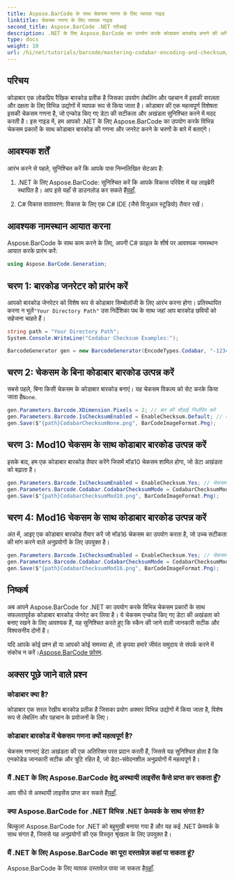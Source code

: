 ```yaml
---
title: Aspose.BarCode के साथ चेकसम गणना के लिए व्यापक गाइड
linktitle: चेकसम गणना के लिए व्यापक गाइड
second_title: Aspose.BarCode .NET एपीआई
description: .NET के लिए Aspose.BarCode का उपयोग करके कोडाबार बारकोड बनाने की अनिवार्यताओं का अन्वेषण करें। यह चरण-दर-चरण मार्गदर्शिका बताती है कि चेकसम के साथ और बिना चेकसम के बारकोड कैसे बनाएं, जिससे डेटा की अखंडता और सटीकता बढ़े।
type: docs
weight: 10
url: /hi/net/tutorials/barcode/mastering-codabar-encoding-and-checksum/guide-to-checksum-calculation/
---
```

## परिचय

कोडाबार एक लोकप्रिय रैखिक बारकोड प्रतीक है जिसका उपयोग लेबलिंग और पहचान में इसकी सरलता और दक्षता के लिए विभिन्न उद्योगों में व्यापक रूप से किया जाता है। कोडाबार की एक महत्वपूर्ण विशेषता इसकी चेकसम गणना है, जो एन्कोड किए गए डेटा की सटीकता और अखंडता सुनिश्चित करने में मदद करती है। इस गाइड में, हम आपको .NET के लिए Aspose.BarCode का उपयोग करके विभिन्न चेकसम प्रकारों के साथ कोडाबार बारकोड की गणना और जनरेट करने के चरणों के बारे में बताएंगे।

## आवश्यक शर्तें

आरंभ करने से पहले, सुनिश्चित करें कि आपके पास निम्नलिखित सेटअप है:

1.  .NET के लिए Aspose.BarCode: सुनिश्चित करें कि आपके विकास परिवेश में यह लाइब्रेरी स्थापित है। आप इसे यहाँ से डाउनलोड कर सकते हैं[यहाँ](https://releases.aspose.com/barcode/net/).
   
2. C# विकास वातावरण: विकास के लिए एक C# IDE (जैसे विजुअल स्टूडियो) तैयार रखें।


## आवश्यक नामस्थान आयात करना

Aspose.BarCode के साथ काम करने के लिए, अपनी C# फ़ाइल के शीर्ष पर आवश्यक नामस्थान आयात करके प्रारंभ करें:

```csharp
using Aspose.BarCode.Generation;
```

## चरण 1: बारकोड जनरेटर को प्रारंभ करें

 आपको बारकोड जेनरेटर को विशेष रूप से कोडाबार सिम्बोलॉजी के लिए आरंभ करना होगा। प्रतिस्थापित करना न भूलें`"Your Directory Path"` उस निर्देशिका पथ के साथ जहां आप बारकोड छवियों को सहेजना चाहते हैं।

```csharp
string path = "Your Directory Path";
System.Console.WriteLine("Codabar Checksum Examples:");

BarcodeGenerator gen = new BarcodeGenerator(EncodeTypes.Codabar, "-12345-");
```

## चरण 2: चेकसम के बिना कोडाबार बारकोड उत्पन्न करें

 सबसे पहले, बिना किसी चेकसम के कोडाबार बारकोड बनाएं। यह चेकसम विकल्प को सेट करके किया जाता है`None`.

```csharp
gen.Parameters.Barcode.XDimension.Pixels = 2; // बार की चौड़ाई निर्धारित करें
gen.Parameters.Barcode.IsChecksumEnabled = EnableChecksum.Default; // कोई चेकसम नहीं
gen.Save($"{path}CodabarChecksumNone.png", BarCodeImageFormat.Png);
```

## चरण 3: Mod10 चेकसम के साथ कोडाबार बारकोड उत्पन्न करें

इसके बाद, हम एक कोडाबार बारकोड तैयार करेंगे जिसमें मॉड10 चेकसम शामिल होगा, जो डेटा अखंडता को बढ़ाता है।

```csharp
gen.Parameters.Barcode.IsChecksumEnabled = EnableChecksum.Yes; // चेकसम सक्षम करें
gen.Parameters.Barcode.Codabar.CodabarChecksumMode = CodabarChecksumMode.Mod10; // मॉड10 सेट करें
gen.Save($"{path}CodabarChecksumMod10.png", BarCodeImageFormat.Png);
```

## चरण 4: Mod16 चेकसम के साथ कोडाबार बारकोड उत्पन्न करें

अंत में, आइए एक कोडाबार बारकोड तैयार करें जो मॉड16 चेकसम का उपयोग करता है, जो उच्च सटीकता की मांग करने वाले अनुप्रयोगों के लिए उपयुक्त है।

```csharp
gen.Parameters.Barcode.IsChecksumEnabled = EnableChecksum.Yes; // चेकसम सक्षम करें
gen.Parameters.Barcode.Codabar.CodabarChecksumMode = CodabarChecksumMode.Mod16; // मॉड16 सेट करें
gen.Save($"{path}CodabarChecksumMod16.png", BarCodeImageFormat.Png);
```

## निष्कर्ष

अब आपने Aspose.BarCode for .NET का उपयोग करके विभिन्न चेकसम प्रकारों के साथ सफलतापूर्वक कोडाबार बारकोड जेनरेट कर लिया है। ये चेकसम एन्कोड किए गए डेटा की अखंडता को बनाए रखने के लिए आवश्यक हैं, यह सुनिश्चित करते हुए कि स्कैन की जाने वाली जानकारी सटीक और विश्वसनीय दोनों है।

यदि आपके कोई प्रश्न हों या आपको कोई समस्या हो, तो कृपया हमारे जीवंत समुदाय से संपर्क करने में संकोच न करें।[Aspose.BarCode फ़ोरम](https://forum.aspose.com/c/barcode/13).

## अक्सर पूछे जाने वाले प्रश्न

### कोडाबार क्या है?

कोडाबार एक सरल रेखीय बारकोड प्रतीक है जिसका प्रयोग अक्सर विभिन्न उद्योगों में किया जाता है, विशेष रूप से लेबलिंग और पहचान के प्रयोजनों के लिए।

### कोडाबार बारकोड में चेकसम गणना क्यों महत्वपूर्ण है?

चेकसम गणनाएं डेटा अखंडता की एक अतिरिक्त परत प्रदान करती हैं, जिससे यह सुनिश्चित होता है कि एनकोडेड जानकारी सटीक और त्रुटि रहित है, जो डेटा-संवेदनशील अनुप्रयोगों में महत्वपूर्ण है।

### मैं .NET के लिए Aspose.BarCode हेतु अस्थायी लाइसेंस कैसे प्राप्त कर सकता हूँ?

 आप सीधे से अस्थायी लाइसेंस प्राप्त कर सकते हैं[यहाँ](https://purchase.conholdate.com/temporary-license/).

### क्या Aspose.BarCode for .NET विभिन्न .NET फ्रेमवर्क के साथ संगत है?

बिल्कुल! Aspose.BarCode for .NET को बहुमुखी बनाया गया है और यह कई .NET फ्रेमवर्क के साथ संगत है, जिससे यह अनुप्रयोगों की एक विस्तृत श्रृंखला के लिए उपयुक्त है।

### मैं .NET के लिए Aspose.BarCode का पूरा दस्तावेज़ कहां पा सकता हूं?

Aspose.BarCode के लिए व्यापक दस्तावेज़ पाया जा सकता है[यहाँ](https://reference.aspose.com/barcode/net/).